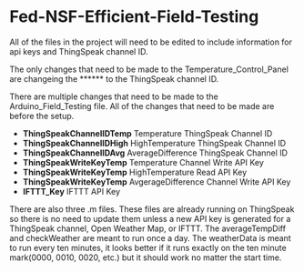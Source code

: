 # Fed-NSF-Efficient-Field-Testing
All of the files in the project will need to be edited to include information for api keys and ThingSpeak channel ID.

The only changes that need to be made to the Temperature_Control_Panel are changeing the ****** to the ThingSpeak channel ID.

There are multiple changes that need to be made to the Arduino_Field_Testing file. All of the changes that need to be made are before the setup.
- **ThingSpeakChannelIDTemp** Temperature ThingSpeak Channel ID
- **ThingSpeakChannelIDHigh** HighTemperature ThingSpeak Channel ID
- **ThingSpeakChannelIDAvg** AverageDifference ThingSpeak Channel ID
- **ThingSpeakWriteKeyTemp** Temperature Channel Write API Key
- **ThingSpeakWriteKeyTemp** HighTemperature Read API Key
- **ThingSpeakWriteKeyTemp** AvgerageDifference Channel Write API Key
- **IFTTT_Key** IFTTT API Key


There are also three .m files. These files are already running on ThingSpeak so there is no need to update them unless a new API key is generated for a ThingSpeak channel, Open Weather Map, or IFTTT. The averageTempDiff and checkWeather are meant to run once a day. The weatherData is meant to run every ten minutes, it looks better if it runs exactly on the ten minute mark(0000, 0010, 0020, etc.) but it should work no matter the start time.
